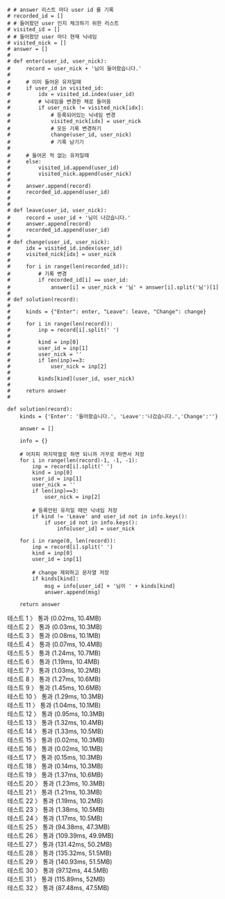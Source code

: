 ```
# # answer 리스트 마다 user id 를 기록
# recorded_id = []
# # 들어왔던 user 인지 체크하기 위한 리스트
# visited_id = []
# # 들어왔던 user 마다 현재 닉네임
# visited_nick = []
# answer = []
#
# def enter(user_id, user_nick):
#     record = user_nick + '님이 들어왔습니다.'
#
#     # 이미 들어온 유저일때
#     if user_id in visited_id:
#         idx = visited_id.index(user_id)
#         # 닉네임을 변경한 채로 들어옴
#         if user_nick != visited_nick[idx]:
#             # 등록되어있는 닉네임 변경
#             visited_nick[idx] = user_nick
#             # 모든 기록 변경하기
#             change(user_id, user_nick)
#             # 기록 남기기
#
#     # 들어온 적 없는 유저일때
#     else:
#         visited_id.append(user_id)
#         visited_nick.append(user_nick)
#
#     answer.append(record)
#     recorded_id.append(user_id)
#
#
# def leave(user_id, user_nick):
#     record = user_id + '님이 나갔습니다.'
#     answer.append(record)
#     recorded_id.append(user_id)
#
# def change(user_id, user_nick):
#     idx = visited_id.index(user_id)
#     visited_nick[idx] = user_nick
#
#     for i in range(len(recorded_id)):
#         # 기록 변경
#         if recorded_id[i] == user_id:
#             answer[i] = user_nick + '님' + answer[i].split('님')[1]
#
# def solution(record):
#
#     kinds = {"Enter": enter, "Leave": leave, "Change": change}
#
#     for i in range(len(record)):
#         inp = record[i].split(' ')
#
#         kind = inp[0]
#         user_id = inp[1]
#         user_nick = ''
#         if len(inp)==3:
#             user_nick = inp[2]
#
#         kinds[kind](user_id, user_nick)
#
#     return answer
#

def solution(record):
    kinds = {'Enter': '들어왔습니다.', 'Leave':'나갔습니다.','Change':''}

    answer = []

    info = {}

    # 어차피 마지막껄로 하면 되니까 거꾸로 하면서 저장
    for i in range(len(record)-1, -1, -1):
        inp = record[i].split(' ')
        kind = inp[0]
        user_id = inp[1]
        user_nick = ''
        if len(inp)==3:
            user_nick = inp[2]

        # 등록안된 유저일 때만 닉네임 저장
        if kind != 'Leave' and user_id not in info.keys():
            if user_id not in info.keys():
                info[user_id] = user_nick

    for i in range(0, len(record)):
        inp = record[i].split(' ')
        kind = inp[0]
        user_id = inp[1]

        # change 제외하고 문자열 저장
        if kinds[kind]:
            msg = info[user_id] + '님이 ' + kinds[kind]
            answer.append(msg)

    return answer

```

테스트 1 〉	통과 (0.02ms, 10.4MB)<br>
테스트 2 〉	통과 (0.03ms, 10.3MB)<br>
테스트 3 〉	통과 (0.08ms, 10.1MB)<br>
테스트 4 〉	통과 (0.07ms, 10.4MB)<br>
테스트 5 〉	통과 (1.24ms, 10.7MB)<br>
테스트 6 〉	통과 (1.19ms, 10.4MB)<br>
테스트 7 〉	통과 (1.03ms, 10.2MB)<br>
테스트 8 〉	통과 (1.27ms, 10.6MB)<br>
테스트 9 〉	통과 (1.45ms, 10.6MB)<br>
테스트 10 〉	통과 (1.29ms, 10.3MB)<br>
테스트 11 〉	통과 (1.04ms, 10.1MB)<br>
테스트 12 〉	통과 (0.95ms, 10.3MB)<br>
테스트 13 〉	통과 (1.32ms, 10.4MB)<br>
테스트 14 〉	통과 (1.33ms, 10.5MB)<br>
테스트 15 〉	통과 (0.02ms, 10.3MB)<br>
테스트 16 〉	통과 (0.02ms, 10.1MB)<br>
테스트 17 〉	통과 (0.15ms, 10.3MB)<br>
테스트 18 〉	통과 (0.14ms, 10.3MB)<br>
테스트 19 〉	통과 (1.37ms, 10.6MB)<br>
테스트 20 〉	통과 (1.23ms, 10.3MB)<br>
테스트 21 〉	통과 (1.21ms, 10.3MB)<br>
테스트 22 〉	통과 (1.19ms, 10.2MB)<br>
테스트 23 〉	통과 (1.38ms, 10.5MB)<br>
테스트 24 〉	통과 (1.17ms, 10.5MB)<br>
테스트 25 〉	통과 (94.38ms, 47.3MB)<br>
테스트 26 〉	통과 (109.39ms, 49.9MB)<br>
테스트 27 〉	통과 (131.42ms, 50.2MB)<br>
테스트 28 〉	통과 (135.32ms, 51.5MB)<br>
테스트 29 〉	통과 (140.93ms, 51.5MB)<br>
테스트 30 〉	통과 (97.12ms, 44.5MB)<br>
테스트 31 〉	통과 (115.89ms, 52MB)<br>
테스트 32 〉	통과 (87.48ms, 47.5MB)<br>
